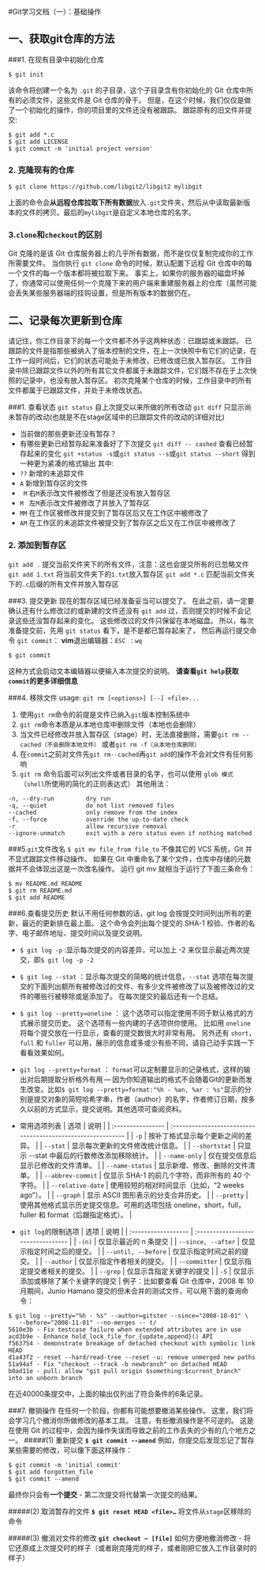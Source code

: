 

#Git学习文档（一）：基础操作

## 一、获取git仓库的方法

###1. 在现有目录中初始化仓库
```shell
$ git init
```
该命令将创建一个名为 `.git` 的子目录，这个子目录含有你初始化的 Git 仓库中所有的必须文件，这些文件是 Git 仓库的骨干。 但是，在这个时候，我们仅仅是做了一个初始化的操作，你的项目里的文件还没有被跟踪。
跟踪原有的旧文件并提交:

```shell
$ git add *.c
$ git add LICENSE
$ git commit -m 'initial project version'
```

### 2. 克隆现有的仓库

```shell
$ git clone https://github.com/libgit2/libgit2 mylibgit
```
上面的命令会**从远程仓库拉取下所有数据**放入`.git`文件夹，然后从中读取最新版本的文件的拷贝。最后的`mylibgit`是自定义本地仓库的名字。

### 3.`clone`和`checkout`的区别

Git 克隆的是该 Git 仓库服务器上的几乎所有数据，而不是仅仅复制完成你的工作所需要文件。 当你执行 `git clone` 命令的时候，默认配置下远程 Git 仓库中的每一个文件的每一个版本都将被拉取下来。 事实上，如果你的服务器的磁盘坏掉了，你通常可以使用任何一个克隆下来的用户端来重建服务器上的仓库（虽然可能会丢失某些服务器端的挂钩设置，但是所有版本的数据仍在。


##  二、记录每次更新到仓库
请记住，你工作目录下的每一个文件都不外乎这两种状态：已跟踪或未跟踪。 已跟踪的文件是指那些被纳入了版本控制的文件，在上一次快照中有它们的记录，在工作一段时间后，它们的状态可能处于未修改，已修改或已放入暂存区。 工作目录中除已跟踪文件以外的所有其它文件都属于未跟踪文件，它们既不存在于上次快照的记录中，也没有放入暂存区。 初次克隆某个仓库的时候，工作目录中的所有文件都属于已跟踪文件，并处于未修改状态。

###1. 查看状态
`git status` 自上次提交以来所做的所有改动
`git diff` 只显示尚未暂存的改动(也就是不在stage区域中的已跟踪文件的改动的详细对比)
- 当前做的那些更新还没有暂存？
- 有哪些更新已经暂存起来准备好了下次提交
  `git diff -- cashed` 查看已经暂存起来的变化
  `git +status -s`或`git status --s`或`git status --short` 得到一种更为紧凑的格式输出
  其中:
- `??`   新增的未追踪文件
- `A`     新增到暂存区的文件
- ` M`   右`M`表示改文件被修改了但是还没有放入暂存区
- `M `   左`M`表示改文件被修改了并放入了暂存区
- `MM`   在工作区被修改并提交到了暂存区后又在工作区中被修改了
- `AM`  在工作区的未追踪文件被提交到了暂存区之后又在工作区中被修改了
### 2. 添加到暂存区
`git add .` 提交当前文件夹下的所有文件，注意：这也会提交所有的已忽略文件
`git add 1.txt` 将当前文件夹下的`1.txt`放入暂存区
`git add *.c` 匹配当前文件夹下的`.c`后缀的所有文件并放入暂存区

###3. 提交更新
现在的暂存区域已经准备妥当可以提交了。 在此之前，请一定要确认还有什么修改过的或新建的文件还没有 `git add` 过，否则提交的时候不会记录这些还没暂存起来的变化。 这些修改过的文件只保留在本地磁盘。 所以，每次准备提交前，先用 `git status` 看下，是不是都已暂存起来了， 然后再运行提交命令 `git commit`：
**vim**退出编辑器：`ESC ：wq`
```
$ git commit 
```

这种方式会启动文本编辑器以便输入本次提交的说明。
**请查看`git help`获取`commit`的更多详细信息**

###4. 移除文件
usage: `git rm [<options>] [--] <file>...`
1. 使用`git rm`命令的前提是文件已纳入`git`版本控制系统中
2. `git rm`命令本质是从本地仓库中删除文件（本地也会删除）
3. 当文件已经修改并放入暂存区（stage）时，无法直接删除，需要`git rm --cached（不会删除本地文件）`  或者`git rm -f（从本地仓库删除）`
4. 在`commit`之前对文件先`git rm--cached`再`git add`的操作不会对文件有任何影响
5. `git rm` 命令后面可以列出文件或者目录的名字，也可以使用 `glob 模式`（`shell`所使用的简化的正则表达式）
  其他用法：
```
-n, --dry-run         dry run
-q, --quiet           do not list removed files
--cached              only remove from the index
-f, --force           override the up-to-date check
-r                    allow recursive removal
--ignore-unmatch      exit with a zero status even if nothing matched
```
###5.`git`文件改名
`$ git mv file_from file_to` 
 不像其它的 VCS 系统，Git 并不显式跟踪文件移动操作。 如果在 Git 中重命名了某个文件，仓库中存储的元数据并不会体现出这是一次改名操作。
运行 git mv 就相当于运行了下面三条命令：

```
$ mv README.md README
$ git rm README.md
$ git add README
```
###6.查看提交历史
默认不用任何参数的话，git log 会按提交时间列出所有的更新，最近的更新排在最上面。 这个命令会列出每个提交的 SHA-1 校验、作者的名字、电子邮件地址、提交时间以及提交说明。
- `$ git log -p` :显示每次提交的内容差异，可以加上 -2 来仅显示最近两次提交，即`$ git log -p -2`
- `$ git log --stat` ：显示每次提交的简略的统计信息，`--stat` 选项在每次提交的下面列出额所有被修改过的文件、有多少文件被修改了以及被修改过的文件的哪些行被移除或是添加了。 在每次提交的最后还有一个总结。
- `$ git log --pretty=oneline` ： 这个选项可以指定使用不同于默认格式的方式展示提交历史。 这个选项有一些内建的子选项供你使用。 比如用 `oneline` 将每个提交放在一行显示，查看的提交数很大时非常有用。 另外还有 `short`，`full` 和 `fuller` 可以用，展示的信息或多或少有些不同，请自己动手实践一下看看效果如何。
- `git log --pretty=format` ： `format`可以定制要显示的记录格式，这样的输出对后期提取分析格外有用 — 因为你知道输出的格式不会随着Git的更新而发生改变。比如`$ git log --pretty=format:"%h - %an, %ar : %s"`显示的分别是提交对象的简短哈希字串，作者（author）的名字，作者修订日期，按多久以前的方式显示，提交说明。其他选项可查阅资料。
- 常用选项列表
| 选项              | 说明                                                         |
| :---------------- | :----------------------------------------------------------- |
| `-p`              | 按补丁格式显示每个更新之间的差异。                           |
| `--stat`          | 显示每次更新的文件修改统计信息。                             |
| `--shortstat`     | 只显示 --stat 中最后的行数修改添加移除统计。                 |
| `--name-only`     | 仅在提交信息后显示已修改的文件清单。                         |
| `--name-status`   | 显示新增、修改、删除的文件清单。                             |
| `--abbrev-commit` | 仅显示 SHA-1 的前几个字符，而非所有的 40 个字符。            |
| `--relative-date` | 使用较短的相对时间显示（比如，“2 weeks ago”）。              |
| `--graph`         | 显示 ASCII 图形表示的分支合并历史。                          |
| `--pretty`        | 使用其他格式显示历史提交信息。可用的选项包括 oneline，short，full，fuller 和 format（后跟指定格式）。 |

- `git log`的限制选项
| 选项                | 说明                               |
| :------------------ | :--------------------------------- |
| `-(n)`              | 仅显示最近的 n 条提交              |
| `--since, --after`  | 仅显示指定时间之后的提交。         |
| `--until, --before` | 仅显示指定时间之前的提交。         |
| `--author`          | 仅显示指定作者相关的提交。         |
| `--committer`       | 仅显示指定提交者相关的提交。       |
| `--grep`            | 仅显示含指定关键字的提交           |
| `-S`                | 仅显示添加或移除了某个关键字的提交 |
例子：比如要查看 Git 仓库中，2008 年 10 月期间，Junio Hamano 提交的但未合并的测试文件，可以用下面的查询命令：

```
$ git log --pretty="%h - %s" --author=gitster --since="2008-10-01" \
   --before="2008-11-01" --no-merges -- t/
5610e3b - Fix testcase failure when extended attributes are in use
acd3b9e - Enhance hold_lock_file_for_{update,append}() API
f563754 - demonstrate breakage of detached checkout with symbolic link HEAD
d1a43f2 - reset --hard/read-tree --reset -u: remove unmerged new paths
51a94af - Fix "checkout --track -b newbranch" on detached HEAD
b0ad11e - pull: allow "git pull origin $something:$current_branch" into an unborn branch
```

在近40000条提交中，上面的输出仅列出了符合条件的6条记录。

###7. 撤销操作
在任何一个阶段，你都有可能想要撤消某些操作。 这里，我们将会学习几个撤消你所做修改的基本工具。 注意，有些撤消操作是不可逆的。 这是在使用 Git 的过程中，会因为操作失误而导致之前的工作丢失的少有的几个地方之一。
#####(1) 重新提交
**`$ git commit --amend`**
例如，你提交后发现忘记了暂存某些需要的修改，可以像下面这样操作：
```
$ git commit -m 'initial commit'
$ git add forgotten_file
$ git commit --amend
```
最终你只会有**一个提交** - 第二次提交将代替第一次提交的结果。

#####(2) 取消暂存的文件
**`$ git reset HEAD <file>…`**
将文件从`stage`区移除的命令


#####(3) 撤消对文件的修改
**`git checkout — [file]`**
如何方便地撤消修改 - 将它还原成上次提交时的样子（或者刚克隆完的样子，或者刚把它放入工作目录时的样子）



